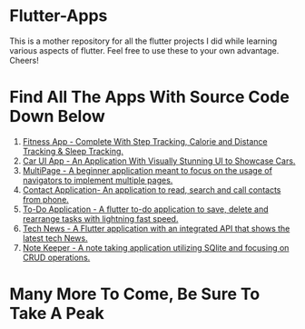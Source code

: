 # Flutter-Apps
This is a mother repository for all the flutter projects I did while learning various aspects of flutter. Feel free to use these to your own advantage. Cheers!

# Find All The Apps With Source Code Down Below

<ol> 
<li> <a href="https://github.com/sayam56/FitnessApp"> Fitness App - Complete With Step Tracking, Calorie and Distance Tracking & Sleep Tracking. </a></li>
<li> <a href="https://github.com/sayam56/Flutter-Car-Showcase-App-UI"> Car UI App - An Application With Visually Stunning UI to Showcase Cars. </a></li>
<li> <a href="https://github.com/sayam56/Fluttter--MultiPage-Application"> MultiPage - A beginner application meant to focus on the usage of navigators to implement multiple pages. </a></li>
<li> <a href="https://github.com/sayam56/Flutter---Contacts-Application"> Contact Application- An application to read, search and call contacts from phone. </a></li>
<li> <a href="https://github.com/sayam56/Flutter---Task-Scheduler"> To-Do Application - A flutter to-do application to save, delete and rearrange tasks with lightning fast speed. </a></li>
<li> <a href="https://github.com/sayam56/Flutter---Tech-News"> Tech News - A Flutter application with an integrated API that shows the latest tech News. </a></li>
<li> <a href="https://github.com/sayam56/Flutter--NoteKeeper"> Note Keeper - A note taking application utilizing SQlite and focusing on CRUD operations. </a></li>
</ol>



# Many More To Come, Be Sure To Take A Peak
